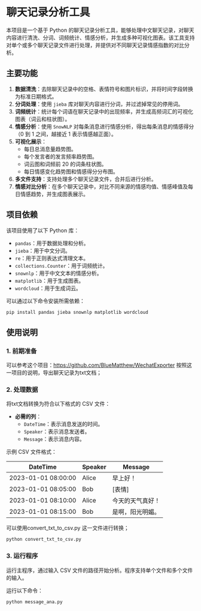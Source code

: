# 聊天记录分析工具

本项目是一个基于 Python 的聊天记录分析工具，能够处理中文聊天记录，对聊天内容进行清洗、分词、词频统计、情感分析，并生成多种可视化图表。该工具支持对单个或多个聊天记录文件进行处理，并提供对不同聊天记录情感指数的对比分析。

## 主要功能

1. **数据清洗**：去除聊天记录中的空格、表情符号和图片标识，并将时间字段转换为标准日期格式。
2. **分词处理**：使用 `jieba` 库对聊天内容进行分词，并过滤掉常见的停用词。
3. **词频统计**：统计每个词语在聊天记录中的出现频率，并生成高频词汇的可视化图表（词云和柱状图）。
4. **情感分析**：使用 `SnowNLP` 对每条消息进行情感分析，得出每条消息的情感得分（0 到 1 之间，越接近 1 表示情感越正面）。
5. **可视化展示**：
   - 每日总消息量趋势图。
   - 每个发言者的发言频率趋势图。
   - 词云图和词频前 20 的词条柱状图。
   - 每日情感变化趋势图和情感得分分布图。
6. **多文件支持**：支持处理多个聊天记录文件，合并后进行分析。
7. **情感对比分析**：在多个聊天记录中，对比不同来源的情感均值、情感峰值及每日情感趋势，并生成图表展示。

## 项目依赖

该项目使用了以下 Python 库：

- `pandas`：用于数据处理和分析。
- `jieba`：用于中文分词。
- `re`：用于正则表达式清理文本。
- `collections.Counter`：用于词频统计。
- `snownlp`：用于中文文本的情感分析。
- `matplotlib`：用于生成图表。
- `wordcloud`：用于生成词云。

可以通过以下命令安装所需依赖：

```bash
pip install pandas jieba snownlp matplotlib wordcloud
```

## 使用说明

### 1. 前期准备

可以参考这个项目：https://github.com/BlueMatthew/WechatExporter
按照这一项目的说明，导出聊天记录为txt文档；

### 2. 处理数据

将txt文档转换为符合以下格式的 CSV 文件：

- **必需的列**：
  - `DateTime`：表示消息发送的时间。
  - `Speaker`：表示消息发送者。
  - `Message`：表示消息内容。

示例 CSV 文件格式：

| DateTime            | Speaker | Message     |
|---------------------|---------|-------------|
| 2023-01-01 08:00:00 | Alice   | 早上好！     |
| 2023-01-01 08:05:00 | Bob     | [表情]       |
| 2023-01-01 08:10:00 | Alice   | 今天的天气真好！ |
| 2023-01-01 08:15:00 | Bob     | 是啊，阳光明媚。 |

可以使用convert_txt_to_csv.py 这一文件进行转换；
```bash
python convert_txt_to_csv.py
```

### 3. 运行程序

运行主程序，通过输入 CSV 文件的路径开始分析。程序支持单个文件和多个文件的输入。

运行以下命令：

```bash
python message_ana.py
```
